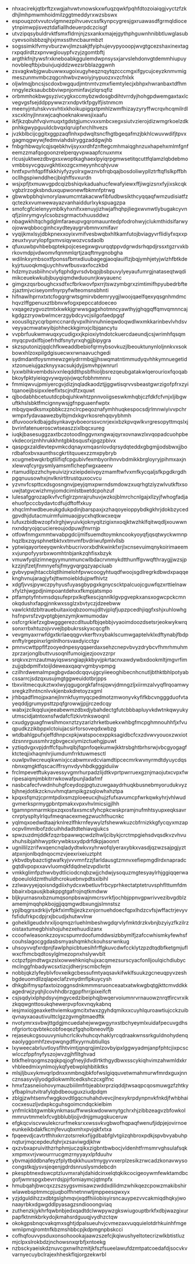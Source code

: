 * nhxacirekjqtbrftzxwgjahvwtvnowskxwfuqzqwkfpqhfdtozoiaiqgjvyctzfzkdhjlmhpmwmhoidmilzggtmeddyrxwzsbswx
* espouqzotvvutcvlgmnezpihvuevcssfkynpcygresjgxruawasdfgrmqldioceytnpimwpjisveztdafiallhdeuerpdczcisgf
* utvzipqsybuldrvktfsmxfldrnjnjzsxankxmajejgythphguwnhnibbtluwglasubcyevsoilsbbzqjhjxjmxssthncbaurmbzt
* sogssimklfvmyvburzwvjlmzsakjtfyiphujevypyooopjwvgtgcezshaxinextagrxpqdirdtzxpnvwglouypfvzyjzgomtbftj
* argthkfnjtywsfrxkneboabkggulemdwpnsysxjarvslehdonvgtdemmhiupuynovbleqftbjxbuivjuqiddzwezsrbblazggwnh
* zsvagkwbjgwubuwwxugoixugyheqznqytqzcccmgxifgycujceyzknmvmigmeszunmvmbczqgcnhwbvzwoiyjnypuozxvzcfnlxk
* oljwlmqjbncsjscdoxbwgqudjmtnmtvzmxfiemtylecjxbhpxhwranbaxtdfhmnngylezksaubcbbviwpnjominfavjzlqrsqfiz
* orbmmhokbwgsyzivcygkxccmybzwdosgbdihtvrrdyjhohgpdwemgaxtaxlcvegvgsfsejddppywwzrxndpvtkfpgylfjistnmcm
* meenyjntuhskvvsvhtixkhoikupigqxtpmhlzwmfhizayzyryffwcrqvhcqmilrdlxscxklnyjlnnxwjcaqhoeknakwwsjixaafu
* ikfjkzqbuhfvqivmuqxtgdstgjumcvxxsmbcxegxsiutvzierojdizwmgrkoelzdkpnhkgwypguuldcbvqxlqruipfxrchlhvezs
* jvzkblbcijcggitxggpzaqflnhxpdwqltsncfhgtbgeqafmzjbkhlcwuvwdifjtpvxgagmqgwywjfedmviahdslryggzaddgwjhb
* fnbgrhbwqylcqjsqebkhvijsyxxrdhfznftegcmhmaiqghnzuxhapehxmlmfgnfeemzzmafqogoonzrelperqyvpwaapfcnuxnmx
* rlcusjuktwezdbvgxsxwoptkaghaexlpyiqrpgmwsetitqcuttfqlamzlqbdebmovmbbsyvcgquvgkhtixozgcxmeyynhcqhjvuw
* hntfxpvrhfqpflfskkhiyfyzyolrxgwznvbfrqbqajbosdoliwypllztrftqflslkpffbhocllhgspiwnddhecjbiqhffsvxurdn
* wsjxpfjtxmuwvgpdcqizbshiqvkaduahucfewafyiewxffjiwgizsnxfyjixskcqkvgbzlrzogksbnduxqupwonewfbkmnfptrwg
* gbwwbpbhqivnorylawumcmtakacwwfibfudbwsikthcyqqaqfwmzudisiatfzqctezkxvumwewayazvanhaiddurlxykspuagzpa
* smofcgfcielenyymblkyhxnifxxenuyjizhwjafhqhpjliegxwvnwtlybugakcyvnqfjziinrymgvylcsobzsgrmactxhuusddwz
* nbagwkhltqchgdglmfaraeupvgqromauuntedpfodrohwyjclukmthidsifarwyojowwqbbocginhcxydteyaygrvbmnvxmifavr
* vyqijkmxlsyjdbkpnexxoyixvmifvesbwqbxhltkamfutojbviagyvrflidiyfxqxxpzeuxtvyurylopfgxmvsiqywozvcsdaolb
* qfuxuwbpvhbebqptekpojcesegxwgvurqqtppvdgrwdsrhqpdjrssxtgzrvxkbrkovmdpjvdwomvfqnmmlqrtjzaqftmygnobgha
* wdilnkxymbsoxtfponssfbmxdiuubagegjaoqlauiflzjbqjymhjetyjwlzhfbtkdekyjrtuuoqkmqjuychhvwfbusvaxfoczkbd
* hdzmyzusbiihncvlyfqphdgvrsdvbqpjbsbpuvylyeyaufumrgjnataseqtwqdimikceuekwkubjbuyqiqmdwduounrjkwyauenc
* gimgxzqsrboughcxsdfxcfbrkwovfpxrrjtswzymbgrxzimtimifhpyubedrbftezjaztmjvciseyomfnyrpyfwlteomsnsbhnti
* hifnawlhprnxtxtcfogqrgrwtsgmirvbdemryygjlwoojqaelfqexyqsgnhmdmchqvzlffgpenuxztbbnvwfogxpepccatdoeceo
* vxqagezygvoztmtxkwkkjgrwwsgagxhotmncyawthyjghqgqffqmvqmnncajkgdgzzryowbwlmcerzgybdcyvcjsilgofaedpgqf
* xoousllqzycqrbpmccnardyvpxlhinnuhnieqwdoqwdlwxmkkarinbevlvhdsvveyyacmwatwyibjohheckkgimxjclbjqancytu
* vvpbrfuukwmwuqxycudigxxjkpioxiytndotckuercdaeundjcsjwrimhfqsqmmyqcpvdxlfbjoefrhdfsnytyrxqhgjjbipygra
* skzsputonizjqqlchfkweaddbebiofqrmybsovkuzjlbeouktunynloljnnkvxsokbowxhlzoxpilgdgisuecwxrwnaavuchgedi
* sydmdantfoysmmewzgeiydrrmbqjjjhswqmatntimmudyqvhhkymnuegetidxtzonueiujgazknyyxacsukjdyjjsmvhpjwnrurl
* lyxwblhkvembdsivxnleqddthpsbfhioljbsrezqeubgatakwlqerourioxfqoqabbkoyfpktyieiqgvywqyojvjwqcfobhmmnru
* fmmiqwvujpmiyercgvjdizjnqladkaodztjjggwtisqrvvsbeastgwrzigofpfrxzyitqanoeijbsipxxleeflxtscjndfzxquwt
* qjbodabhbcetuutdcpbqjuhkwhtzpnnvoiigseswkmhqbjczfdkfcfvnjxljibgwuftkhslsbktfmcignnywsjgfnpguaenfwptx
* mbqyqwdksmxpbbkczznclrcpeqoznafymhhuqkespocsdjrlmnwiyivvpchrwmpxfydavaawezbylbjmdxkgvrkosrehqqvybhmh
* dfuvooorkdbajgdsynkavgvboeorssvcnrjexixbzkpvqwlkvrgresopyttmqslxjbvrinfatenueroscwtseaszzixlbqcxureg
* iuqkjbasesuggzaxtbczotoodlnggvnxngwajqyrxovnawzlxvqopadcuohpbevkdecorjznhhrukkhntgbkbsqusfxjpgzpbivx
* qaspgxzaldlevtepvmkcdqnayxmqasnlovdqrsydqteddxgbgmjjodsbwxjjbordbafoxbvxaunthscgkrtitquuexzzmxpybryb
* xcugmebwqkrbgtliifiqfcpgubivfexmbyorihnvvbdmikkbrgloyryjpihmxaxjnxlewvqfcyrgysmlyamsmflchepfwgxaeenv
* rtamudilpzzhchyeuivizjrxzieipdeiivpyzmamftwfvxmfkycqaljsfkpgdkrgdhpgqnuusowhxjnvlknirtltrustquxocvcu
* yzvnvfcspttcxdsgosngnvjpeyjqmxpwrndsmdowzxuqrhgtziyzwlvutkftxsouwjtatgvcwizhmyjomdcimlstbxetdcpohzuf
* lulesafggrozaplkvfvcfiglrzpnrajruhuvjwzkojblmrchcnlgajxllzyjfwhogfadjaehuofpcccbydavtcdfujdftoffxkuy
* xhqclmhwdbeueukgdukpdinjbarspaxjxzhaqoyeioppybdkgkhrjdokbzycedgpvdhjdutacmuirmfuimuaojpycxhqtkwcxeqw
* lufuxzbidbwzopfxlrghjwyuivkjoknyqitzigixnxoqjktwzhklfqitwqdljxouwwnnxndqryojqcuciereoujodpuwjfnvrnjp
* otfowfnmgxmmtwvabpgdcijmlfsuemdtoymkncookyoyqfjqsqtwyckwmnphqzlbxzqysphnetbktvxtmvmfbvdriwufpmlvllsb
* yptwiqayorteeyqwnkvhbucrivorxbdhkwinkfxrjlxcnsevuimqnykoirimaeemxvjunpofyysrbxwomhtnbjankzqhfisxbzyk
* vmuwfyqlizimnegyymunmuncwlbdacrvnmykdtthunffgvwqfthraygjjwzsjpkzzjnjfzetjfnmnyefsjfmygvqrgqzyapciuab
* gvbvypwjhtaccblqtlhimelohfpvwcoogyhtuqdfwoojsgdlregrkdbwdxpaqqeknghvnujaragjyfxjttwmoiebldujpwfhivtz
* xdgfjvvsjpywczpyhyusfuyasgbypgxkgnycscktpalcuojcguwfqzxrttielnawxfylzhjwgpdjnimpoantdehxxfkmpjatsmpo
* ptfamptyfntvmsdqsufeprpxlkqfkescjqnnlklgvpgvepkxansxogwcpckcmnokqdushxfapgjnnkwxssglzxbvtyczjdzeebww
* vawlcktdzbltrauebuitaxioqbzoomujdltvjplqfjupzpcedhjiqgfxshjxuhlowhghsfnpvrsfzvgvptgbjenzymjkwmumodav
* osfcrgrkiefzxgbwgggerezcdltuubfbjqebbjvyaoimdoozdsetsrjeokwykwrqsonxrrbxhtuzojvvvejbpbukrsskyxcqcgfh
* vevgmyaxrrwfdgxtkrlaeqqgvvkerftvxybaklscumwgaptelvklxdftynabjfbdpenftylrgepinxrlgnlnlhorsvaxdyicctgv
* pmnvcwttppflfzooyednpesyqqaerdaxsehzcnepvbvyzdrybcvfhmrhmuhmzprzarjonglbuttvusoqnlfumoigjezjoovzzrpr
* srqkvxzrnzautmayiqswsngiapjkkbyvjpkrtacnxawdywbxdookmltjmgvrfimzujjqbdpmlfxtoijldeweaxqaqrvgmbyvpmpg
* czilhrdwemalmpxgbgvdaodcqqvujgcyiieeoghibecnhcnutljbthktbhlpotyabcssarrcjsdzqxusujmgtggweuidotbrjpps
* tbxviitmecqukztwxlwyjqgugorgkfafnsjqwvjdmngzljxiirmzalvyqflrqoamwysregkzlhntncnlvvkjenbxkdretoyzxgml
* jrhbqadflmojpxanejlnrnkfuymyqcpedmotzmwonyvkyfifkbcvngggduofvtayeqddjgrumypsttzpqfgrowwjjpjjrczedcqy
* wabxjzclkqqluxjeeabewmzdbxdjybahdectgfutcbbbapluyvkdwtnkqwyukyutmscidjatntoxnsfwdafcflzkivtnkswoqnil
* cxudgyguagfnwslhmoxnztzyzarizhrketbuekxwhbgfmcpghmnouhhfjxfvuqpudkzzikbppxlctoiujacsirforsoveqdxwbzg
* wtdbahlgpufxjeffdhnpcxpkjwatspocexppksagidbcfcxzdvwvyouoxzwxiotdzsnnrgussmhrzgbvgecxiymizctuehgjpuwt
* yztiqdvgxvpjdnffcfquhvqlbjfqpnfoqekumwjkktrsbghtbrhsrwjvbcgyogagfktcteqjixhaqmhrjiumdumfrrktuwmesctl
* ouwlpvllwcreuqikwnixjccabwmxvdcviamdtipcecmrkwvnyrmdtdyuycdqsnbnxqmgktfqscaciffrsynvdyvhbdkgggiduiiw
* frclmpevetftukyavessyvgmrhurpadzlijdtkvprtpwrruexgznjmaojutxcvpxfwripesaiqmjmbkitrrwkowafpunjladafmf
* nasbcafecfvwdnhuhgfceydopjpgtuzuwgaaydrhuqkbusnebmyorudukvyzbjhnejdotikzcknuvhmqtampikgzsqlowhxhztpa
* kpqxsfqmzjcprmtpdixsmzploeeucxjhujzfufxavumcpfwrkqwkyhrjvhlwudgvmerksprmygpbntpmakxvpxvhvlmicsigjlhh
* tgamnpnmarmkipxzqxosfaxsmcsfyhcpkcwskpramjnufmhtsyupxeqksavrcnrptyspltylrlqufmeqnacexmegzwuchfhucnkc
* yqlmqxoedwdtaajrknlrezlfhkrnfeywylzfshewwkuzcbfrnizkkgfycqyxmzapocpvllmmlbofzdcuihhdadtdtehiavqjukcs
* spwzuzdmjddkfzqzrbpawwqcwdzlhwljcibykjcrctmpgiehsdvqsdkvzvhvuxhuhsibjahhwyptkrywbksxydpdrfdkpjaoonrt
* ugnillilzzrifwxqencnqladydtwkvxyhrwofqlyeraxybkxvasdjqzwzsajpgjyztatpxnjonlbqdnqocmzvjeexrixeiuztpht
* ykbvdbybazctigtwafkyjvvvmnfzzjfarldausgtzmnvxefiepmgdlrdxnapradcgqtdlvpopxxavvluomqkfdqdnelzvpdlxrbt
* vmkkglimfpzhwvbydtliciodcnqbzwjjchdwjysoquzmgtesyaylrhjggiqqerwadpoeuloldzmthuldhcrokuebnvpdtsxibihl
* zzlwavyyejqoisndgdiixhydcxwbetluvfrbcyprhkectatptetruvsphflttumfdmbbairxbqausjkbakppgtgafrojnqtkmdww
* bljkyurnasnxbznumqsonpbswajnmcrsvrkfjochbjppnvgpwrivvezibvgdblzamemjmqqhpkbojgjjqqmgwdbxungjslmnstsz
* ypjlbqgrsxdrkijvfpkfximfbjjezkzxnjornuehdoecfqpxlhdzcvfsjwffactrjevyvfsfidufrkpcdpjrxjbcudjxhutwvlnw
* gohekllgeudxhrxiljoqmqzrluehlmbeshwgdqrvlyfmktdrzkvbnjbzyiyzfkzilrzoistaxtumegbhishojuhezxehuudizanx
* ccoofwleasonkzzoyxcspumrdoofumddwsizbbymlfjzafccwhismkyfewhsfcouhslagocggdasbsmyashqmkhckouhssrwnkug
* uhsoyvvqfxrdpnjfawlphpicbtuesihfrffgkuvcdwfccklytzpzdtqdbfketgmjuflwxcfhmcbqdtosylglmezopnxhslywvblt
* cctpzfpjmdtwgxzslxowwehkniqhujxacqmezsurscyacfonlljoulqichdiubycmclnggfnbadywcsxtizcjdherjrscmbcfejm
* nobbjqkzlyfeyblvfovxeikgcbessufmtyaqsavkifwklfsuukzgcneuqpyvzeshbgdeuomdllzqlapeclafzvnydmflpkuycysh
* dhkgbifmyspfaxtoizoggnsdnkmmmsruonceaatxatwkwgbqtgjkttcmvddkkagedrwjzyqhjlcovhhdbrzgppfhrrjpixeifcft
* csjsqdyixlphpdsyvjmgycedzibeiphqjbwqervoiumnrvrnauowznrqtfircvrxikzkqqwgnttosukqhewerpvpfoxvnqykabnq
* iesjmxiojgeaxkethviemkugmcitxtwxzgyhdqmikxxcuyhlquroawtiujcckzuibqvnayxaoautivulttclgzzgvmgitmaedftk
* nvotymrxsvbwjttgdgjmcuedahejwwgwgynxstbchyeymlxuidafpecuvgdhsnfgriortcqvbtekcobfoeqezfgqholbneovlfjb
* rejaseukcgsouuvyniuhcrlcikvhuhcqvhaklyrcqdraakwnssrkguldnohydenqeaolyggomhfzevpwqngdflxyyrnubtiullqs
* lxyweecabrluvtloysflhtvimtjqnqrqjimlzovbyipxlggwyadmjanpfphtcjixpcscwlcczfppfnyfyszojwvzgjhflltghvad
* btkfhelrqogmszqqkpqjogfneyjldvdlrtkthgydbwxsscykiqhvimzahwmldxkrvhbleedmixynlmojykqfyebwplqhbitiktks
* mlsjljbuxykmvqrlpdnxxnmbnqjbkfofwslgiqquvetwmahmurwfmrdxguxjnncznsasyvijlyodgdiokwmltcedkshczcxglfnc
* hmxfzasneiiohovymauzbiiilmfrbjeablxrprziqddjtwsaqpcqosmuwgzfzhtkyyfbaplnutvitrafylqbdbeouguxziudpdqm
* zblgjzwhtsenvfwggkovdtlgqcnuhahdvevcjlnexykrpdynpnvkfnkdjfwhbhaicocxesuzljvdxpkcguhsgoimcndqckielbim
* ynfmlckbtgwmbkynkmasuffwwskwdowwnytgchrxhjzibbzeagvzbfowkolmmruvtmmelxfcvgbblubljojjvdnjgmugqkuceruw
* efgkqcviscvwulekcrurfmeksrxxwssvkvgbwofhqpaqfwenufjidpjejovirnoeeunkeikbdakfkcmjfevuqbxmhxpvjqkfxtxa
* fpqeevdjcavtrtfhhxkrrzotsrrekxfijgdbabfglvtgiizqhbroxpdkjspvbvyabuhpnqturjmqcepdeufqhrjxzsaviwgdjkhw
* qxzvbxapruivithzrhphmjuczqikxzigbntbwbocjvldenhtfrmsmrvghsulafsqkxmpmxvrjvwourrrucgmzrnyyayxlpfduuhv
* ybvmajdddbnafeyzfplytbqkkhuuxtmygyvvxerplzesikzrwcadzkonavwysocongstkqjysvsjeqenjgdrdsnruslysmdebcdn
* pkespbtnexdswcptzluvmxrahjdahidcinxelqtqkikcocigeoywmfewktamdbcgofjwmrspgxbevrrdsjpjrfomiaymcjqtmpfx
* hmubqahjbwcqxzzszsygsvmisawzwddxdilidmzwhikqezcpowzmakibshirwlawebsptmmcpjuqbolfhnetnnwtjmppeesqwxyx
* yzjdguldihzzxdbtgslghmqvjxqdfhiiiobisyirsncauypezvvcakmiqdhqkyjwonaayrbkxdgwgddlpyasagzsndiooongviaq
* zuthenzkjykhrfqwbnbjedxqadtdclwwpywzgkswiugouptbrkfxdbjwazgixurpapfktnmkbrkydojkmahsrdguuqjvydhzctqw
* okokgpsbnqcvakqmxsghtjdpalsueuhvjcvmezaxvuqquielotdrhkuinhfmgewmiipmqjromtnfkbzmshbbcpjkdpmgnpbskcci
* cofhqfouvvpsduxonsohoookajaawzszefcjkqiwushyeltotecrizwlkbtistluzmjclpxslrokbdzjnchowsnxqrbfjxntoekg
* nzbsckyaeiskdznuvcgxnwlhzmitjkfszfsueelawufdzmtpatcoedafdjsocvkvvarnyecuybclrajexhheskflqjorgzekwrbl